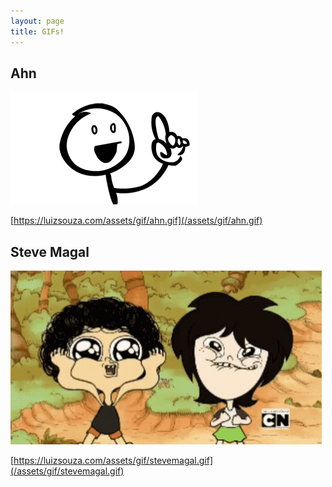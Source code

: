 ```yaml
---
layout: page
title: GIFs!
---
```

## Ahn

![ahn.gif](/assets/gif/ahn.gif)

[https://luizsouza.com/assets/gif/ahn.gif](/assets/gif/ahn.gif)

## Steve Magal

![stevemagal.gif](/assets/gif/stevemagal.gif)

[https://luizsouza.com/assets/gif/stevemagal.gif](/assets/gif/stevemagal.gif)
